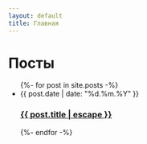 ```yaml
---
layout: default
title: Главная
---
```


<div class="home">

  <h1 class="page-heading">Посты</h1>

  <ul class="post-list">
    {%- for post in site.posts -%}
    <li>
      <span class="post-meta">{{ post.date | date: "%d.%m.%Y" }}</span>
      <h3>
        <a class="post-link" href="{{ post.url | relative_url }}">
          {{ post.title | escape }}
        </a>
      </h3>
    </li>
    {%- endfor -%}
  </ul>

</div>
